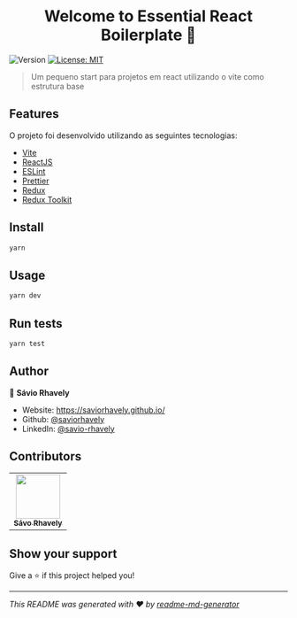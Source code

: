 <h1 align="center">Welcome to Essential React Boilerplate 👋</h1>
<p>
  <img alt="Version" src="https://img.shields.io/badge/version-0.0.1-blue.svg?cacheSeconds=2592000" />
  <a href="#" target="_blank">
    <img alt="License: MIT" src="https://img.shields.io/badge/License-MIT-yellow.svg" />
  </a>
</p>

> Um pequeno start para projetos em react utilizando o vite como estrutura base

## Features

O projeto foi desenvolvido utilizando as seguintes tecnologias: 

- [Vite](https://vitejs.dev/)
- [ReactJS](https://reactjs.org/)
- [ESLint](https://eslint.org/)
- [Prettier](https://prettier.io/)
- [Redux](https://redux.org/)
- [Redux Toolkit](https://redux-toolkit.js.org/)

## Install

```sh
yarn
```

## Usage

```sh
yarn dev
```

## Run tests

```sh
yarn test
```

## Author

👤 **Sávio Rhavely**

* Website: https://saviorhavely.github.io/
* Github: [@saviorhavely](https://github.com/saviorhavely)
* LinkedIn: [@savio-rhavely](https://linkedin.com/in/savio-rhavely)

## Contributors

<table>
  <tr>
    <td align="center">
      <a href="https://github.com/saviorhavely">
        <img
          src="https://avatars2.githubusercontent.com/u/51377357?s=80"
          width="80px;"
          alt=""
        />
        <br />
        <sub><b>Sávo Rhavely</b></sub>
      </a>
    </td>
  </tr>
</table>


## Show your support

Give a ⭐️ if this project helped you!

***
_This README was generated with ❤️ by [readme-md-generator](https://github.com/kefranabg/readme-md-generator)_